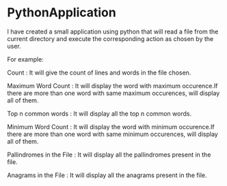 # PythonApplication

I have created a small application using python that will read a file from the current directory and execute the corresponding 
action as chosen by the user.

For example:

Count : It will give the count of lines and words in the file chosen.

Maximum Word Count : It will display the word with maximum occurence.If there are more than one word with same maximum occurences, will
display all of them.

Top n common words : It will display all the top n common words.

Minimum Word Count : It will display the word with minimum occurence.If there are more than one word with same minimum occurences, will
display all of them.

Pallindromes in the File : It will display all the pallindromes present in the file.

Anagrams in the File : It will display all the anagrams present in the file.

